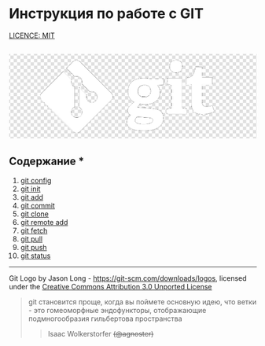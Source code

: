 # Инструкция по работе с GIT

<u> LICENCE: [MIT][def] </u>

[def]: ./license.md "Ccылка"

![git-logo](./assets/1color-darkbg@2x.png)
---

## Содержание \*

1. [git config](git-config.md)
2. [git init](git-init.md)
3. [git add](git-add.md)
4. [git commit](git-commit.md)
5. [git clone](git-clone.md)
6. [git remote add](git-remote-add.md)
7. [git fetch](git-fetch.md)
8. [git pull](git-pull.md)
9. [git push](git-push.md)
10. [git status](git-status.md)
---



Git Logo by Jason Long - https://git-scm.com/downloads/logos,
licensed under the [Creative Commons Attribution 3.0 Unported License](https://creativecommons.org/licenses/by/3.0/)


>git становится проще, когда вы поймете основную идею, что ветки - это гомеоморфные эндофункторы, отображающие подмногообразия гильбертова пространства
>>Isaac Wolkerstorfer ~~(‏@agnoster)~~